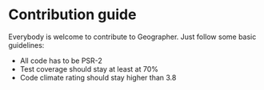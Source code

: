 # Contribution guide

Everybody is welcome to contribute to Geographer. Just follow some basic guidelines:

- All code has to be PSR-2
- Test coverage should stay at least at 70%
- Code climate rating should stay higher than 3.8
